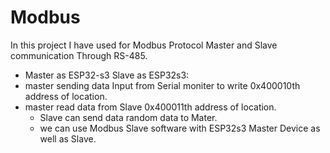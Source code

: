 # Modbus

In this project I have used for Modbus Protocol Master and Slave communication Through RS-485.
- Master as ESP32-s3 Slave as ESP32s3:
- master sending data Input from Serial moniter to write 0x400010th address of location.
- master read data from Slave 0x400011th address of location.
  - Slave can send data random data to Mater.
  - we can use Modbus Slave software with ESP32s3 Master Device as well as Slave.
